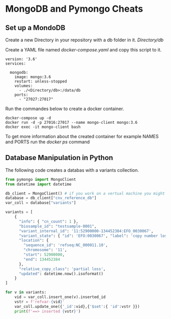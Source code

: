 # MongoDB and Pymongo Cheats


## Set up a MondoDB


Create a new Directory in your repository with a db folder in it. *Directory/db*

Create a YAML file named *docker-compose.yaml* and copy this script to it.


```
version: '3.6'
services:

  mongodb:
    image: mongo:3.6
    restart: unless-stopped
    volumes:
      - ./<Directory/db>:/data/db
    ports:
      - "27027:27017"
``` 


Run the commandes below to create a docker container.


```
docker-compose up -d
docker run -d -p 27016:27017 --name mongo-client mongo:3.6
docker exec -it mongo-client bash
```

To get more information about the created container for example NAMES and PORTS run the *docker ps* command



## Database Manipulation in Python

The following code creates a databas with a variants collection.

```python
from pymongo import MongoClient
from datetime import datetime

db_client = MongoClient() # if you work on a vertual machine you might need to change this into db_client = MongoClient("<docker ps IP>",27017)
database = db_client["cnv_reference_db"]
var_coll = database["variants"]

variants = [
	{
	  "info": { "cn_count": 1 },
	  "biosample_id": "testsample-0001",
	  "variant_internal_id": '11:52900000-134452384:EFO_0030067',
	  "variant_state": { "id": 'EFO:0030067', "label": 'copy number loss' },
	  "location": {
	    "sequence_id": 'refseq:NC_000011.10',
	    "chromosome": '11',
	    "start": 52900000,
	    "end": 134452384
	  },
	  "relative_copy_class": 'partial loss',
	  "updated": datetime.now().isoformat()
	}
]

for v in variants:
	vid = var_coll.insert_one(v).inserted_id
	vstr = f'refvar-{vid}'
    var_coll.update_one({'_id':vid},{'$set':{ 'id':vstr }})
    print(f'==> inserted {vstr}')
```